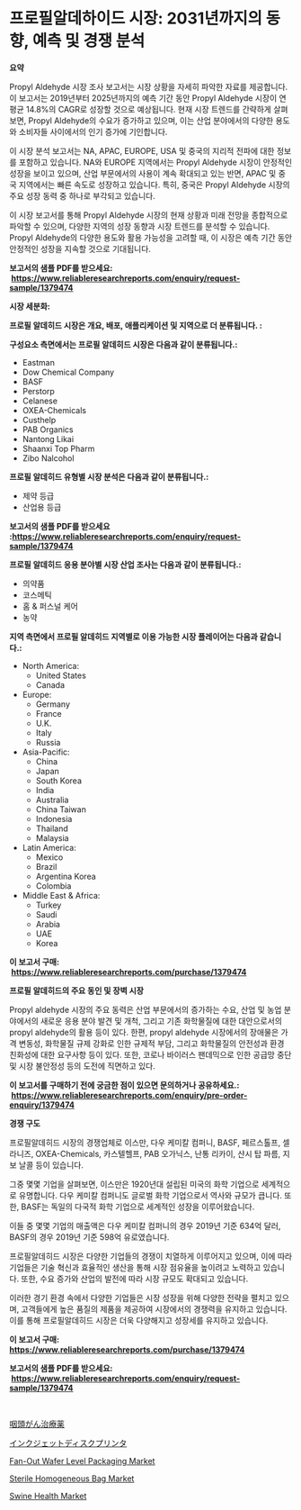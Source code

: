 <p><h1>프로필알데하이드 시장: 2031년까지의 동향, 예측 및 경쟁 분석</h1></p><p><strong>요약</strong></p>
<p><p>Propyl Aldehyde 시장 조사 보고서는 시장 상황을 자세히 파악한 자료를 제공합니다. 이 보고서는 2019년부터 2025년까지의 예측 기간 동안 Propyl Aldehyde 시장이 연평균 14.8%의 CAGR로 성장할 것으로 예상됩니다. 현재 시장 트렌드를 간략하게 살펴보면, Propyl Aldehyde의 수요가 증가하고 있으며, 이는 산업 분야에서의 다양한 용도와 소비자들 사이에서의 인기 증가에 기인합니다.</p><p>이 시장 분석 보고서는 NA, APAC, EUROPE, USA 및 중국의 지리적 전파에 대한 정보를 포함하고 있습니다. NA와 EUROPE 지역에서는 Propyl Aldehyde 시장이 안정적인 성장을 보이고 있으며, 산업 부문에서의 사용이 계속 확대되고 있는 반면, APAC 및 중국 지역에서는 빠른 속도로 성장하고 있습니다. 특히, 중국은 Propyl Aldehyde 시장의 주요 성장 동력 중 하나로 부각되고 있습니다.</p><p>이 시장 보고서를 통해 Propyl Aldehyde 시장의 현재 상황과 미래 전망을 종합적으로 파악할 수 있으며, 다양한 지역의 성장 동향과 시장 트렌드를 분석할 수 있습니다. Propyl Aldehyde의 다양한 용도와 활용 가능성을 고려할 때, 이 시장은 예측 기간 동안 안정적인 성장을 지속할 것으로 기대됩니다.</p></p>
<p><strong>보고서의 샘플 PDF를 받으세요: &nbsp;<a href="https://www.reliableresearchreports.com/enquiry/request-sample/1379474">https://www.reliableresearchreports.com/enquiry/request-sample/1379474</a></strong></p>
<p><strong>시장 세분화:</strong></p>
<p><strong> 프로필 알데히드 시장은 개요, 배포, 애플리케이션 및 지역으로 더 분류됩니다. :</strong></p>
<p><strong>구성요소 측면에서는 프로필 알데히드 시장은 다음과 같이 분류됩니다.:</strong></p>
<p><ul><li>Eastman</li><li>Dow Chemical Company</li><li>BASF</li><li>Perstorp</li><li>Celanese</li><li>OXEA-Chemicals</li><li>Custhelp</li><li>PAB Organics</li><li>Nantong Likai</li><li>Shaanxi Top Pharm</li><li>Zibo Nalcohol</li></ul></p>
<p><strong> 프로필 알데히드 유형별 시장 분석은 다음과 같이 분류됩니다.:</strong></p>
<p><ul><li>제약 등급</li><li>산업용 등급</li></ul></p>
<p><strong>보고서의 샘플 PDF를 받으세요 :<a href="https://www.reliableresearchreports.com/enquiry/request-sample/1379474">https://www.reliableresearchreports.com/enquiry/request-sample/1379474</a></strong></p>
<p><strong> 프로필 알데히드 응용 분야별 시장 산업 조사는 다음과 같이 분류됩니다.:</strong></p>
<p><ul><li>의약품</li><li>코스메틱</li><li>홈 & 퍼스널 케어</li><li>농약</li></ul></p>
<p><strong>지역 측면에서 프로필 알데히드 지역별로 이용 가능한 시장 플레이어는 다음과 같습니다.:</strong></p>
<p><ul>
    <li>
        North America:
        <ul>
            <li>United States</li>
            <li>Canada</li>
        </ul>
    </li>
    <li>
        Europe:
        <ul>
            <li>Germany</li>
            <li>France</li>
            <li>U.K.</li>
            <li>Italy</li>
            <li>Russia</li>
        </ul>
    </li>
    <li>
        Asia-Pacific:
        <ul>
            <li>China</li>
            <li>Japan</li>
            <li>South Korea</li>
            <li>India</li>
            <li>Australia</li>
            <li>China Taiwan</li>
            <li>Indonesia</li>
            <li>Thailand</li>
            <li>Malaysia</li>
        </ul>
    </li>
    <li>
        Latin America:
        <ul>
            <li>Mexico</li>
            <li>Brazil</li>
            <li>Argentina Korea</li>
            <li>Colombia</li>
        </ul>
    </li>
    <li>
        Middle East & Africa:
        <ul>
            <li>Turkey</li>
            <li>Saudi</li>
            <li>Arabia</li>
            <li>UAE</li>
            <li>Korea</li>
        </ul>
    </li>
    </ul></p>
<p><strong>이 보고서 구매: &nbsp;<a href="https://www.reliableresearchreports.com/purchase/1379474">https://www.reliableresearchreports.com/purchase/1379474</a></strong></p>
<p><strong>프로필 알데히드의 주요 동인 및 장벽 시장</strong></p>
<p><p>Propyl aldehyde 시장의 주요 동력은 산업 부문에서의 증가하는 수요, 산업 및 농업 분야에서의 새로운 응용 분야 발견 및 개척, 그리고 기존 화학물질에 대한 대안으로서의 propyl aldehyde의 활용 등이 있다. 한편, propyl aldehyde 시장에서의 장애물은 가격 변동성, 화학물질 규제 강화로 인한 규제적 부담, 그리고 화학물질의 안전성과 환경 친화성에 대한 요구사항 등이 있다. 또한, 코로나 바이러스 팬데믹으로 인한 공급망 중단 및 시장 불안정성 등의 도전에 직면하고 있다.</p></p>
<p><strong>이 보고서를 구매하기 전에 궁금한 점이 있으면 문의하거나 공유하세요.: &nbsp;<a href="https://www.reliableresearchreports.com/enquiry/pre-order-enquiry/1379474">https://www.reliableresearchreports.com/enquiry/pre-order-enquiry/1379474</a></strong></p>
<p><strong>경쟁 구도</strong></p>
<p><p>프로필알데히드 시장의 경쟁업체로 이스만, 다우 케미칼 컴퍼니, BASF, 페르스톨프, 셀라니즈, OXEA-Chemicals, 카스텔헬프, PAB 오가닉스, 난통 리카이, 샨시 탑 파름, 지보 날콜 등이 있습니다. </p><p>그중 몇몇 기업을 살펴보면, 이스만은 1920년대 설립된 미국의 화학 기업으로 세계적으로 유명합니다. 다우 케미칼 컴퍼니도 글로벌 화학 기업으로서 역사와 규모가 큽니다. 또한, BASF는 독일의 다국적 화학 기업으로 세계적인 성장을 이루어왔습니다.</p><p>이들 중 몇몇 기업의 매출액은 다우 케미칼 컴퍼니의 경우 2019년 기준 634억 달러, BASF의 경우 2019년 기준 598억 유로였습니다.</p><p>프로필알데히드 시장은 다양한 기업들의 경쟁이 치열하게 이루어지고 있으며, 이에 따라 기업들은 기술 혁신과 효율적인 생산을 통해 시장 점유율을 높이려고 노력하고 있습니다. 또한, 수요 증가와 산업의 발전에 따라 시장 규모도 확대되고 있습니다.</p><p>이러한 경기 환경 속에서 다양한 기업들은 시장 성장을 위해 다양한 전략을 펼치고 있으며, 고객들에게 높은 품질의 제품을 제공하여 시장에서의 경쟁력을 유지하고 있습니다. 이를 통해 프로필알데히드 시장은 더욱 다양해지고 성장세를 유지하고 있습니다.</p></p>
<p><strong>이 보고서 구매: &nbsp; <a href="https://www.reliableresearchreports.com/purchase/1379474">https://www.reliableresearchreports.com/purchase/1379474</a></strong></p>
<p><strong>보고서의 샘플 PDF를 받으세요: &nbsp;<a href="https://www.reliableresearchreports.com/enquiry/request-sample/1379474">https://www.reliableresearchreports.com/enquiry/request-sample/1379474</a></strong><strong></strong></p>
<p>&nbsp;</p>
<p><p><a href="https://medium.com/@ashman753/%E5%92%BD%E9%A0%AD%E3%81%8C%E3%82%93%E6%B2%BB%E7%99%82%E5%B8%82%E5%A0%B4-%E6%88%90%E5%8A%9F%E3%81%99%E3%82%8B%E3%83%93%E3%82%B8%E3%83%8D%E3%82%B9%E6%88%A6%E7%95%A5%E3%81%AE%E9%8D%B52031%E5%B9%B4%E3%81%BE%E3%81%A7%E3%81%AE%E4%BA%88%E6%B8%AC-1ab0a0e66881">咽頭がん治療薬</a></p><p><a href="https://github.com/cbigkbh02719/Market-Research-Report-List-1/blob/main/2507326186628.md">インクジェットディスクプリンタ</a></p><p><a href="https://github.com/provorikovar/Market-Research-Report-List-3/blob/main/fan-out-wafer-level-packaging-market.md">Fan-Out Wafer Level Packaging Market</a></p><p><a href="https://valiant-lunge-8fe.notion.site/Sterile-Homogeneous-Bag-Market-Size-Furnishes-Valuable-Information-Encompassing-Market-Share-Market-a0e18628500543b189a68c1fd4b4bd9b">Sterile Homogeneous Bag Market</a></p><p><a href="https://issuu.com/reportprime-2/docs/swine-health-market-size-2030.pptx">Swine Health Market</a></p></p>